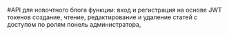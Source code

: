 #API для новочтного блога
функции:
  вход и регистрация на основе JWT токенов
  создание, чтение, редактирование и удаление статей с доступом по ролям
  понель администратора,
